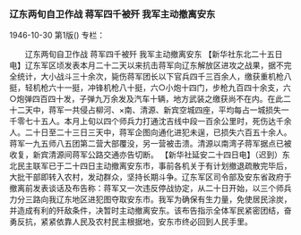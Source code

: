 ### 辽东两旬自卫作战  蒋军四千被歼  我军主动撤离安东

1946-10-30
第1版()
专栏：

　　辽东两旬自卫作战
    蒋军四千被歼
    我军主动撤离安东
    【新华社东北二十五日电】辽东军区顷发表本月二十二天以来抗击蒋军向辽东解放区进攻之战果，据不完全统计，大小战斗三十余次，毙伤蒋军团长以下官兵四千三百余人，缴获重机枪八挺，轻机枪六十一挺，冲锋机枪八十挺，六○小炮十四门，步枪九百四十余支，六○炮弹四百四十发，子弹九万余发及汽车十辆，地方武装之缴获尚不在内。在此二十二天中，蒋军一共侵占柳河、×南、清源、新宾空城四座，平均每占一城损失一千零七十五人。本月上旬以四个师兵力打通沈吉线中段一百余公里时，死伤达千余人。二十日至二十三日三天中，蒋军企图向通化进犯未逞，已损失六百五十余人。蒋军一九五师八五团第二营大部覆没，另一营被击溃。清源以南湾子蒋军据点已被收复，新宾清源间蒋军公路交通亦告切断。
    【新华社延安二十四日电】（迟到）东北民主联军已于二十四日主动撤离安东市，事前各机关于有计划撤退疏散完毕后，大批干部即转入农村，发动群众，坚持长期斗争。辽东军区司令部及安东省政府于撤离前发表谈话及布告称：蒋军又一次违反停战协定，从二十日开始，以三个师兵力分三路向我辽东地区进犯图夺取安东市。我军为确保有生力量，免使居民涂炭，并造成有利的歼敌条件，决暂时主动撤离安东。该布告指示全体军民紧密团结，奋勇反抗，紧紧依靠人民及农村民主根据地，安东市终必回到人民手里。
